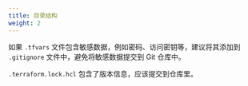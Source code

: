```yaml
---
title: 目录结构
weight: 2
---
```


如果 `.tfvars` 文件包含敏感数据，例如密码、访问密钥等，建议将其添加到 `.gitignore` 文件中，避免将敏感数据提交到 Git 仓库中。

`.terraform.lock.hcl` 包含了版本信息，应该提交到仓库里。
